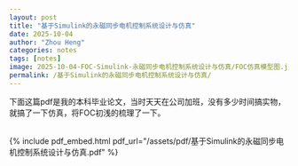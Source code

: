 ```yaml
---
layout: post
title: "基于Simulink的永磁同步电机控制系统设计与仿真"
date: 2025-10-04
author: "Zhou Heng"
categories: notes 
tags: [notes]
image: 2025-10-04-FOC-Simulink-永磁同步电机控制系统设计与仿真/FOC仿真模型图.jpg
permalink: /基于Simulink的永磁同步电机控制系统设计与仿真/
---
```


下面这篇pdf是我的本科毕业论文，当时天天在公司加班，没有多少时间搞实物，就搞了一下仿真，将FOC初浅的梳理了一下。

​	
{% include pdf_embed.html pdf_url="/assets/pdf/基于Simulink的永磁同步电机控制系统设计与仿真.pdf" %}

